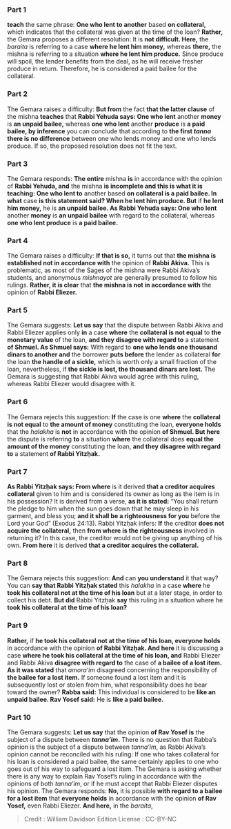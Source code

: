 
### Part 1
<b>teach</b> the same phrase: <b>One who lent to another</b> based <b>on collateral,</b> which indicates that the collateral was given at the time of the loan? <b>Rather,</b> the Gemara proposes a different resolution: It is <b>not difficult. Here,</b> the <i>baraita</i> is referring to a case <b>where he lent him money,</b> whereas <b>there,</b> the mishna is referring to a situation <b>where he lent him produce.</b> Since produce will spoil, the lender benefits from the deal, as he will receive fresher produce in return. Therefore, he is considered a paid bailee for the collateral.

### Part 2
The Gemara raises a difficulty: <b>But from</b> the fact <b>that the latter clause</b> of the mishna <b>teaches</b> that <b>Rabbi Yehuda says: One who lent</b> another <b>money</b> is <b>an unpaid bailee,</b> whereas <b>one who lent</b> another <b>produce</b> is <b>a paid bailee, by inference</b> you can conclude that according to <b>the first <i>tanna</i> there is no difference</b> between one who lends money and one who lends produce. If so, the proposed resolution does not fit the text.

### Part 3
The Gemara responds: <b>The entire</b> mishna <b>is</b> in accordance with the opinion of <b>Rabbi Yehuda, and</b> the mishna <b>is incomplete and this is what it is teaching: One who lent to</b> another based <b>on collateral is a paid bailee. In what</b> case <b>is this statement said? When he lent him produce. But</b> if <b>he lent him money,</b> he is <b>an unpaid bailee. As Rabbi Yehuda says: One who lent</b> another <b>money</b> is <b>an unpaid bailee</b> with regard to the collateral, whereas <b>one who lent produce</b> is <b>a paid bailee.</b>

### Part 4
The Gemara raises a difficulty: <b>If that is so,</b> it turns out that <b>the mishna is established not in accordance with</b> the opinion of <b>Rabbi Akiva.</b> This is problematic, as most of the Sages of the mishna were Rabbi Akiva’s students, and anonymous <i>mishnayot</i> are generally presumed to follow his rulings. <b>Rather, it is clear</b> that <b>the mishna is not in accordance with</b> the opinion of <b>Rabbi Eliezer.</b>

### Part 5
The Gemara suggests: <b>Let us say</b> that the dispute between Rabbi Akiva and Rabbi Eliezer applies only <b>in</b> a case <b>where</b> the <b>collateral is not equal</b> to <b>the monetary value</b> of the loan, <b>and they disagree with regard to</b> a statement <b>of Shmuel. As Shmuel says:</b> With regard to <b>one who lends one thousand dinars to another and</b> the borrower <b>puts before</b> the lender as collateral <b>for</b> the loan <b>the handle of a sickle,</b> which is worth only a small fraction of the loan, nevertheless, if <b>the sickle is lost, the thousand dinars are lost.</b> The Gemara is suggesting that Rabbi Akiva would agree with this ruling, whereas Rabbi Eliezer would disagree with it.

### Part 6
The Gemara rejects this suggestion: <b>If</b> the case is one <b>where</b> the <b>collateral is not equal</b> to <b>the amount of money</b> constituting the loan, <b>everyone holds</b> that the <i>halakha</i> is <b>not</b> in accordance with the opinion <b>of Shmuel. But here</b> the dispute is referring <b>to</b> a situation <b>where</b> the collateral does <b>equal the amount of the money</b> constituting the loan, <b>and they disagree with regard to</b> a statement <b>of Rabbi Yitzḥak.</b>

### Part 7
<b>As Rabbi Yitzḥak says: From where</b> is it derived <b>that a creditor acquires collateral</b> given to him and is considered its owner as long as the item is in his possession? It is derived from a verse, <b>as it is stated:</b> “You shall return the pledge to him when the sun goes down that he may sleep in his garment, and bless you; <b>and it shall be a righteousness for you</b> before the Lord your God” (Exodus 24:13). Rabbi Yitzḥak infers: <b>If</b> the creditor <b>does not acquire the collateral,</b> then <b>from where is the righteousness</b> involved in returning it? In this case, the creditor would not be giving up anything of his own. <b>From here</b> it is derived <b>that a creditor acquires the collateral.</b>

### Part 8
The Gemara rejects this suggestion: <b>And</b> can <b>you understand</b> it that way? You can <b>say that Rabbi Yitzḥak stated</b> this <i>halakha</i> in a case <b>where</b> he <b>took his collateral not at the time of his loan</b> but at a later stage, in order to collect his debt. <b>But did</b> Rabbi Yitzḥak <b>say</b> this ruling in a situation where he <b>took his collateral at the time of his loan?</b>

### Part 9
<b>Rather,</b> if <b>he took his collateral not at the time of his loan, everyone holds</b> in accordance with the opinion <b>of Rabbi Yitzḥak. And here</b> it is discussing a case <b>where he took his collateral at the time of his loan, and</b> Rabbi Eliezer and Rabbi Akiva <b>disagree with regard to</b> the case of <b>a bailee of a lost item. As it was stated</b> that <i>amora’im</i> disagreed concerning the responsibility of <b>the bailee for a lost item.</b> If someone found a lost item and it is subsequently lost or stolen from him, what responsibility does he bear toward the owner? <b>Rabba said:</b> This individual is considered to be <b>like an unpaid bailee. Rav Yosef said:</b> He is <b>like a paid bailee.</b>

### Part 10
The Gemara suggests: <b>Let us say</b> that the opinion <b>of Rav Yosef is</b> the subject of a dispute between <b><i>tanna’im</i>.</b> There is no question that Rabba’s opinion is the subject of a dispute between <i>tanna’im</i>, as Rabbi Akiva’s opinion cannot be reconciled with his ruling: If one who takes collateral for his loan is considered a paid bailee, the same certainly applies to one who goes out of his way to safeguard a lost item. The Gemara is asking whether there is any way to explain Rav Yosef’s ruling in accordance with the opinions of both <i>tanna’im</i>, or if he must accept that Rabbi Eliezer disputes his opinion. The Gemara responds: <b>No,</b> it is possible <b>with regard to a bailee for a lost item</b> that <b>everyone holds</b> in accordance with the opinion <b>of Rav Yosef,</b> even Rabbi Eliezer. <b>And here,</b> in the <i>baraita</i>,

>Credit : William Davidson Edition
>License : CC-BY-NC